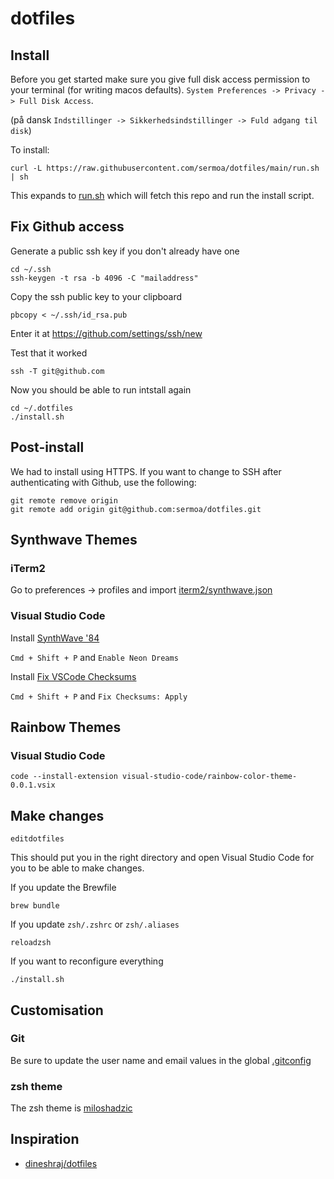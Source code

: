 # dotfiles

## Install

Before you get started make sure you give full disk access permission to your terminal (for writing macos defaults). `System Preferences -> Privacy -> Full Disk Access`.

(på dansk `Indstillinger -> Sikkerhedsindstillinger -> Fuld adgang til disk`)

To install:

    curl -L https://raw.githubusercontent.com/sermoa/dotfiles/main/run.sh | sh

This expands to [run.sh](./run.sh) which will fetch this repo and run the install script.

## Fix Github access

Generate a public ssh key if you don't already have one

    cd ~/.ssh
    ssh-keygen -t rsa -b 4096 -C "mailaddress"

Copy the ssh public key to your clipboard

    pbcopy < ~/.ssh/id_rsa.pub

Enter it at https://github.com/settings/ssh/new

Test that it worked

    ssh -T git@github.com

Now you should be able to run intstall again

    cd ~/.dotfiles
    ./install.sh

## Post-install

We had to install using HTTPS. If you want to change to SSH after authenticating with Github, use the following:

    git remote remove origin
    git remote add origin git@github.com:sermoa/dotfiles.git

## Synthwave Themes

### iTerm2

Go to preferences -> profiles and import [iterm2/synthwave.json](./iterm2/synthwave.json)

### Visual Studio Code

Install [SynthWave '84](https://marketplace.visualstudio.com/items?itemName=RobbOwen.synthwave-vscode)

`Cmd + Shift + P` and `Enable Neon Dreams`

Install [Fix VSCode Checksums](https://marketplace.visualstudio.com/items?itemName=lehni.vscode-fix-checksums)

`Cmd + Shift + P` and `Fix Checksums: Apply`

## Rainbow Themes

### Visual Studio Code

    code --install-extension visual-studio-code/rainbow-color-theme-0.0.1.vsix

## Make changes

    editdotfiles

This should put you in the right directory and open Visual Studio Code for you to be able to make changes.

If you update the Brewfile

    brew bundle

If you update `zsh/.zshrc` or `zsh/.aliases`

    reloadzsh

If you want to reconfigure everything

    ./install.sh
    
## Customisation

###  Git

Be sure to update the user name and email values in the global [.gitconfig](./git/.gitconfig)

### zsh theme

The zsh theme is [miloshadzic](https://github.com/ohmyzsh/ohmyzsh/blob/master/themes/miloshadzic.zsh-theme)

## Inspiration

* [dineshraj/dotfiles](https://github.com/dineshraj/dotfiles)

